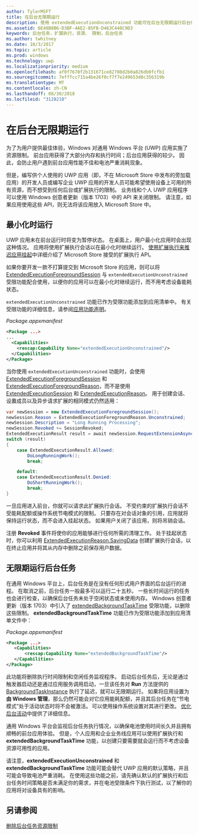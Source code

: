 ```yaml
---
author: TylerMSFT
title: 在后台无限期运行
description: 使用 extendedExecutionUnconstrained 功能可在后台无限期运行后台任务或扩展执行会话。
ms.assetid: 6E48B8B6-D3BF-4AE2-85FB-D463C448C9D3
keywords: 后台任务，扩展执行，资源、 限制，后台任务
ms.author: twhitney
ms.date: 10/3/2017
ms.topic: article
ms.prod: windows
ms.technology: uwp
ms.localizationpriority: medium
ms.openlocfilehash: af0f7670f2b131671ce82708d2b0a826db0fcfb1
ms.sourcegitcommit: 7efffcc715a4be26f0cf7f7e249653d8c356319b
ms.translationtype: MT
ms.contentlocale: zh-CN
ms.lasthandoff: 08/30/2018
ms.locfileid: "3128210"
---
```

# <a name="run-in-the-background-indefinitely"></a>在后台无限期运行

为了为用户提供最佳体验，Windows 对通用 Windows 平台 (UWP) 应用实施了资源限制。 前台应用获得了大部分内存和执行时间；后台应用获得的较少。 因此，会防止用户遇到前台应用性能不佳和电池严重消耗现象。

但是，编写供个人使用的 UWP 应用（即，不在 Microsoft Store 中发布的旁加载应用）的开发人员或编写企业 UWP 应用的开发人员可能希望使用设备上可用的所有资源，而不想受到任何后台或扩展执行的限制。 业务线和个人 UWP 应用程序可以使用 Windows 创意者更新（版本 1703）中的 API 来关闭限制。 请注意，如果应用使用这些 API，则无法将该应用放入 Microsoft Store 中。

## <a name="run-while-minimized"></a>最小化时运行

UWP 应用未在前台运行时将变为暂停状态。 在桌面上，用户最小化应用时会出现这种情况。 应用将使用扩展执行会话以在最小化时继续运行。 [使用扩展执行来推迟应用挂起](https://docs.microsoft.com/windows/uwp/launch-resume/run-minimized-with-extended-execution)中详细介绍了 Microsoft Store 接受的扩展执行 API。

如果你要开发一款不打算提交到 Microsoft Store 的应用，则可以将 [ExtendedExecutionForegroundSession](https://docs.microsoft.com/uwp/api/windows.applicationmodel.extendedexecution.foreground.extendedexecutionforegroundsession) 与 `extendedExecutionUnconstrained` 受限功能配合使用，以便你的应用可以在最小化时继续运行，而不用考虑设备能耗状态。  

`extendedExecutionUnconstrained` 功能已作为受限功能添加到应用清单中。 有关受限功能的详细信息，请参阅[应用功能声明](https://docs.microsoft.com/windows/uwp/packaging/app-capability-declarations)。

_Package.appxmanifest_
```xml
<Package ...>
...
  <Capabilities>  
    <rescap:Capability Name="extendedExecutionUnconstrained"/>  
  </Capabilities>  
</Package>
```

当你使用 `extendedExecutionUnconstrained` 功能时，会使用 [ExtendedExecutionForegroundSession](https://docs.microsoft.com/uwp/api/windows.applicationmodel.extendedexecution.foreground.extendedexecutionforegroundsession) 和 [ExtendedExecutionForegroundReason](https://docs.microsoft.com/en-us/uwp/api/windows.applicationmodel.extendedexecution.foreground.extendedexecutionforegroundreason)，而不是使用 [ExtendedExecutionSession](https://docs.microsoft.com/uwp/api/windows.applicationmodel.extendedexecution.extendedexecutionsession) 和 [ExtendedExecutionReason](https://docs.microsoft.com/uwp/api/windows.applicationmodel.extendedexecution.extendedexecutionreason)。 用于创建会话、设置成员以及异步请求扩展的相同模式仍然适用： 

```cs
var newSession = new ExtendedExecutionForegroundSession();  
newSession.Reason = ExtendedExecutionForegroundReason.Unconstrained;  
newSession.Description = "Long Running Processing";  
newSession.Revoked += SessionRevoked;  
ExtendedExecutionResult result = await newSession.RequestExtensionAsync();  
switch (result)  
{  
    case ExtendedExecutionResult.Allowed:  
        DoLongRunningWork();  
        break;  

    default:  
    case ExtendedExecutionResult.Denied:  
        DoShortRunningWork();  
        break;  
}
```

一旦应用进入前台，你就可以请求此扩展执行会话。 不受约束的扩展执行会话不受能耗配额或操作系统节电模式的限制。 只要存在对会话对象的引用，应用就将保持运行状态，而不会进入挂起状态。 如果用户关闭了该应用，则将吊销会话。

注册 **Revoked** 事件将使你的应用能够进行任何所需的清理工作。 处于挂起状态时，你可以利用 [ExtendedExecutionReason.SavingData](https://docs.microsoft.com/uwp/api/windows.applicationmodel.extendedexecution.extendedexecutionreason) 创建扩展执行会话，以在终止应用并将其从内存中删除之前保存用户数据。

## <a name="run-background-tasks-indefinitely"></a>无限期运行后台任务

在通用 Windows 平台上，后台任务是在没有任何形式用户界面的后台运行的进程。 在取消之前，后台任务一般最多可以运行二十五秒。 一些长时间运行的任务也会进行检查，以确保后台任务未处于空闲状态或未使用内存。 Windows 创意者更新（版本 1703）中引入了 [extendedBackgroundTaskTime](https://docs.microsoft.com/windows/uwp/packaging/app-capability-declarations) 受限功能，以删除这些限制。 **extendedBackgroundTaskTime** 功能已作为受限功能添加到应用清单文件中：

_Package.appxmanifest_
```xml
<Package ...>
   <Capabilities>  
       <rescap:Capability Name="extendedBackgroundTaskTime"/>  
   </Capabilities>  
</Package>
```

此功能将删除执行时间限制和空闲任务监视程序。 启动后台任务后，无论是通过触发器启动还是通过应用服务调用启动，一旦该任务对 **Run** 方法提供的 [BackgroundTaskInstance](https://docs.microsoft.com/uwp/api/Windows.ApplicationModel.Background.IBackgroundTaskInstance) 执行了延迟，就可以无限期运行。 如果将应用设置为**由 Windows 管理**，那么仍然可能会对它应用能耗配额，并且其后台任务在“节电模式”处于活动状态时将不会被激活。 可以使用操作系统设置对其进行更改。 [优化后台活动](https://docs.microsoft.com/windows/uwp/debug-test-perf/optimize-background-activity)中提供了详细信息。

通用 Windows 平台会监视后台任务执行情况，以确保电池使用时间长久并且拥有顺畅的前台应用体验。 但是，个人应用和企业业务线应用可以使用扩展执行和 **extendedBackgroundTaskTime** 功能，以创建只要需要就会运行而不考虑设备资源可用性的应用。

请注意，**extendedExecutionUnconstrained** 和 **extendedBackgroundTaskTime** 功能可能会替代 UWP 应用的默认策略，并且可能会导致电池严重消耗。 在使用这些功能之前，请先确认默认的扩展执行和后台任务时间策略是否未满足你的需求，并在电池受限条件下执行测试，以了解你的应用将对设备具有的影响。

## <a name="see-also"></a>另请参阅

[删除后台任务资源限制](https://docs.microsoft.com/windows/application-management/enterprise-background-activity-controls)
